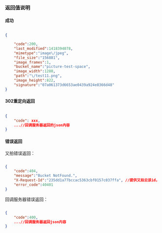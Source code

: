 ### 返回值说明

#### 成功

```json

{

    "code":200,
    "last_modified":1418394078,
    "mimetype":"image\/jpeg",
    "file_size":"156881",
    "image_frames":1,
    "bucket_name":"picture-test-space",
    "image_width":1280,
    "path":"\/test11.png",
    "image_height":822,
    "signature":"07a061373d6653ae0439a924e8366d48"
}

```

#### 302重定向返回

```json

{
    "code": xxx,
    ...//回调服务器返回的json内容
}

```

#### 错误返回

又拍错误返回：

```json

{
    "code":404,
    "message":"Bucket NotFound.",
    "X-Request-Id":"235dd1a77bccac5363cbf0157c037ffa", //提供又拍云该id，可以更好的排查错误
    "error_code":40401
}

```

回调服务器错误返回：

```json

{
    "code":400,
    ...//回调服务器返回json内容
}

```
